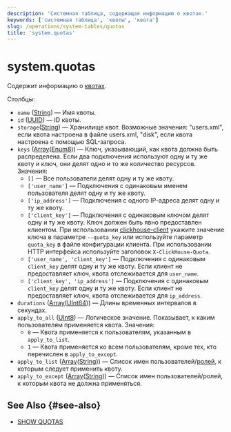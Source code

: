 ```yaml
---
description: 'Системная таблица, содержащая информацию о квотах.'
keywords: ['системная таблица', 'квоты', 'квота']
slug: /operations/system-tables/quotas
title: 'system.quotas'
---
```



# system.quotas

Содержит информацию о [квотах](../../operations/system-tables/quotas.md).

Столбцы:
- `name` ([String](../../sql-reference/data-types/string.md)) — Имя квоты.
- `id` ([UUID](../../sql-reference/data-types/uuid.md)) — ID квоты.
- `storage`([String](../../sql-reference/data-types/string.md)) — Хранилище квот. Возможные значения: "users.xml", если квота настроена в файле users.xml, "disk", если квота настроена с помощью SQL-запроса.
- `keys` ([Array](../../sql-reference/data-types/array.md)([Enum8](../../sql-reference/data-types/enum.md))) — Ключ, указывающий, как квота должна быть распределена. Если два подключения используют одну и ту же квоту и ключ, они делят одно и то же количество ресурсов. Значения:
    - `[]` — Все пользователи делят одну и ту же квоту.
    - `['user_name']` — Подключения с одинаковым именем пользователя делят одну и ту же квоту.
    - `['ip_address']` — Подключения с одного IP-адреса делят одну и ту же квоту.
    - `['client_key']` — Подключения с одинаковым ключом делят одну и ту же квоту. Ключ должен быть явно предоставлен клиентом. При использовании [clickhouse-client](../../interfaces/cli.md) укажите значение ключа в параметре `--quota_key` или используйте параметр `quota_key` в файле конфигурации клиента. При использовании HTTP интерфейса используйте заголовок `X-ClickHouse-Quota`.
    - `['user_name', 'client_key']` — Подключения с одинаковым `client_key` делят одну и ту же квоту. Если клиент не предоставляет ключ, квота отслеживается для `user_name`.
    - `['client_key', 'ip_address']` — Подключения с одинаковым `client_key` делят одну и ту же квоту. Если клиент не предоставляет ключ, квота отслеживается для `ip_address`.
- `durations` ([Array](../../sql-reference/data-types/array.md)([UInt64](../../sql-reference/data-types/int-uint.md))) — Длины временных интервалов в секундах.
- `apply_to_all` ([UInt8](/sql-reference/data-types/int-uint#integer-ranges)) — Логическое значение. Показывает, к каким пользователям применяется квота. Значения:
    - `0` — Квота применяется к пользователям, указанным в `apply_to_list`.
    - `1` — Квота применяется ко всем пользователям, кроме тех, кто перечислен в `apply_to_except`.
- `apply_to_list` ([Array](../../sql-reference/data-types/array.md)([String](../../sql-reference/data-types/string.md))) — Список имен пользователей/[ролей](../../guides/sre/user-management/index.md#role-management), к которым следует применить квоту.
- `apply_to_except` ([Array](../../sql-reference/data-types/array.md)([String](../../sql-reference/data-types/string.md))) — Список имен пользователей/ролей, к которым квота не должна применяться.

## See Also {#see-also}

- [SHOW QUOTAS](/sql-reference/statements/show#show-quotas)
